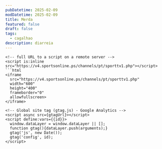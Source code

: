 ```yaml
---
pubDatetime: 2025-02-09
modDatetime: 2025-02-09
title: Merda
featured: false
draft: false
tags:
  - cagalhao
description: diarreia
---
```

````
<!-- full URL to a script on a remote server -->
<script is:inline src="https://v4.sportsonline.ps/channels/pt/sporttv1.php"></script>
```html
<iframe 
  src="https://v4.sportsonline.ps/channels/pt/sporttv1.php" 
  width="600" 
  height="400" 
  frameborder="0" 
  allowfullscreen>
</iframe>

<!-- Global site tag (gtag.js) - Google Analytics -->
<script async src={gtagUrl}></script>
<script define:vars={{id}}>
  window.dataLayer = window.dataLayer || [];
  function gtag(){dataLayer.push(arguments);}
  gtag('js', new Date());
  gtag('config', id);
</script>

````